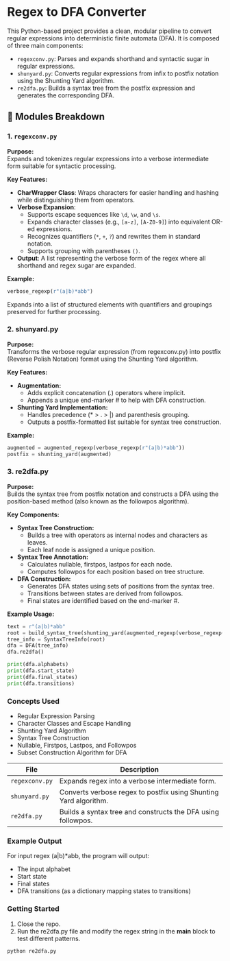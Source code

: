 # Regex to DFA Converter

This Python-based project provides a clean, modular pipeline to convert regular expressions into deterministic finite automata (DFA). It is composed of three main components:

- `regexconv.py`: Parses and expands shorthand and syntactic sugar in regular expressions.
- `shunyard.py`: Converts regular expressions from infix to postfix notation using the Shunting Yard algorithm.
- `re2dfa.py`: Builds a syntax tree from the postfix expression and generates the corresponding DFA.

## 🔧 Modules Breakdown

### 1. `regexconv.py`
**Purpose:**  
Expands and tokenizes regular expressions into a verbose intermediate form suitable for syntactic processing.

**Key Features:**  
- **CharWrapper Class**: Wraps characters for easier handling and hashing while distinguishing them from operators.
- **Verbose Expansion**:
  - Supports escape sequences like `\d`, `\w`, and `\s`.
  - Expands character classes (e.g., `[a-z]`, `[A-Z0-9]`) into equivalent OR-ed expressions.
  - Recognizes quantifiers (`*`, `+`, `?`) and rewrites them in standard notation.
  - Supports grouping with parentheses `()`.
- **Output**: A list representing the verbose form of the regex where all shorthand and regex sugar are expanded.

**Example:**
```python
verbose_regexp(r"(a|b)*abb")
```
Expands into a list of structured elements with quantifiers and groupings preserved for further processing.

### 2. shunyard.py
**Purpose:**  
Transforms the verbose regular expression (from regexconv.py) into postfix (Reverse Polish Notation) format using the Shunting Yard algorithm.

**Key Features:**  
- **Augmentation:**
  - Adds explicit concatenation (.) operators where implicit.
  - Appends a unique end-marker # to help with DFA construction.
- **Shunting Yard Implementation:**
  - Handles precedence (* > . > |) and parenthesis grouping.
  - Outputs a postfix-formatted list suitable for syntax tree construction.

**Example:**  
```python
augmented = augmented_regexp(verbose_regexp(r"(a|b)*abb"))
postfix = shunting_yard(augmented)
```

### 3. re2dfa.py
**Purpose:**  
Builds the syntax tree from postfix notation and constructs a DFA using the position-based method (also known as the followpos algorithm).

**Key Components:**  
- **Syntax Tree Construction:**
  - Builds a tree with operators as internal nodes and characters as leaves.
  - Each leaf node is assigned a unique position.
- **Syntax Tree Annotation:**
  - Calculates nullable, firstpos, lastpos for each node.
  - Computes followpos for each position based on tree structure.
- **DFA Construction:**
  - Generates DFA states using sets of positions from the syntax tree.
  - Transitions between states are derived from followpos.
  - Final states are identified based on the end-marker #.

**Example Usage:**  
```python
text = r"(a|b)*abb"
root = build_syntax_tree(shunting_yard(augmented_regexp(verbose_regexp(text))))
tree_info = SyntaxTreeInfo(root)
dfa = DFA(tree_info)
dfa.re2dfa()

print(dfa.alphabets)
print(dfa.start_state)
print(dfa.final_states)
print(dfa.transitions)
```

### Concepts Used
- Regular Expression Parsing
- Character Classes and Escape Handling
- Shunting Yard Algorithm
- Syntax Tree Construction
- Nullable, Firstpos, Lastpos, and Followpos
- Subset Construction Algorithm for DFA

| File | Description |
| ---- | ----------- |
| `regexconv.py` | Expands regex into a verbose intermediate form. |
| `shunyard.py` | Converts verbose regex to postfix using Shunting Yard algorithm. |
| `re2dfa.py` | Builds a syntax tree and constructs the DFA using followpos. |

### Example Output
For input regex (a|b)*abb, the program will output:
  - The input alphabet
  - Start state
  - Final states
  - DFA transitions (as a dictionary mapping states to transitions)

### Getting Started
1. Close the repo.
2. Run the re2dfa.py file and modify the regex string in the __main__ block to test different patterns.
```bash
python re2dfa.py
```
